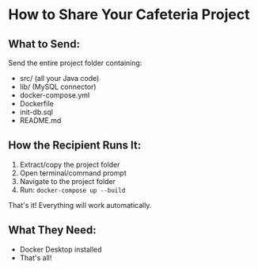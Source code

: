 # How to Share Your Cafeteria Project

## What to Send:
Send the entire project folder containing:
- src/ (all your Java code)
- lib/ (MySQL connector)
- docker-compose.yml
- Dockerfile
- init-db.sql
- README.md

## How the Recipient Runs It:
1. Extract/copy the project folder
2. Open terminal/command prompt
3. Navigate to the project folder
4. Run: `docker-compose up --build`

That's it! Everything will work automatically.

## What They Need:
- Docker Desktop installed
- That's all!
